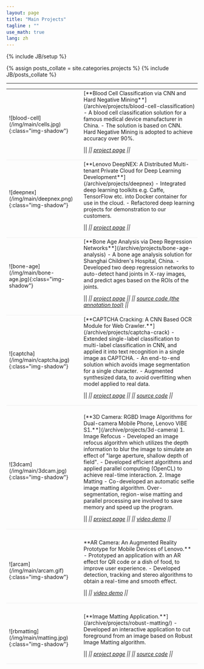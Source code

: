 ```yaml
---
layout: page
title: "Main Projects"
tagline : ""
use_math: true
lang: zh
---
```

{% include JB/setup %}

{% assign posts_collate = site.categories.projects %}
{% include JB/posts_collate %}

--- 

<link rel="stylesheet" href="/glyphicons/css/glyphicons.css" />

<table style="width:100%">
<col width="20%">
<col width="10">
<col >

<tr style="border-bottom:1pt solid #eee">
<td markdown="1">
![blood-cell](/img/main/cells.jpg){:class="img-shadow"}
</td>
<td></td>
<td markdown="1">
[**Blood Cell Classification via CNN and Hard Negative Mining**](/archive/projects/blood-cell-classification)
- A blood cell classification solution for a famous medical device manufacturer in China.
- The solution is based on CNN. Hard Negative Mining is adopted to achieve accuracy over 90%.

|| <em class="icon-home"/> || [project page](/archive/projects/blood-cell-classification) ||

</td> 
</tr>

<tr style="border-bottom:1pt solid #eee">
<td markdown="1">
![deepnex](/img/main/deepnex.png){:class="img-shadow"}
</td>
<td></td>
<td markdown="1">
[**Lenovo DeepNEX: A Distributed Multi-tenant Private Cloud for Deep Learning Development**](/archive/projects/deepnex)
- Integrated deep learning toolkits e.g. Caffe, TensorFlow etc. into Docker container for use in the cloud.
- Refactored deep learning projects for demonstration to our customers.

|| <em class="icon-home"/> || [project page](/archive/projects/deepnex) ||

</td> 
</tr>

<tr style="border-bottom:1pt solid #eee">
<td markdown="1">
![bone-age](/img/main/bone-age.jpg){:class="img-shadow"}
</td>
<td></td>
<td markdown="1">
[**Bone Age Analysis via Deep Regression Networks**](/archive/projects/bone-age-analysis)
- A bone age analysis solution for Shanghai Children's Hospital, China.
- Developed two deep regression networks to auto-detect hand joints in X-ray images, and predict ages based on the ROIs of the joints.

|| <em class="icon-home"/> || [project page](/archive/projects/bone-age-analysis) || <em class="icon-github"/> || [source code (the annotation tool)](https://github.com/wangchuan/Qt-GUI-Startup-Project) ||

</td> 
</tr>

<tr style="border-bottom:1pt solid #eee">
<td markdown="1">
![captcha](/img/main/captcha.jpg){:class="img-shadow"}
</td>
<td></td>
<td markdown="1">
[**CAPTCHA Cracking: A CNN Based OCR Module for Web Crawler.**](/archive/projects/captcha-crack)
- Extended single-label classification to multi-label classification in CNN, and applied it into text recognition in a single image as CAPTCHA.
- An end-to-end solution which avoids image segmentation for a single character.
- Augmented synthesized data, to avoid overfitting when model applied to real data.

|| <em class="icon-home"/> || [project page](/archive/projects/captcha-crack) || <em class="icon-github"/> || [source code](https://github.com/wangchuan/Captcha-TensorFlow) ||

</td> 
</tr>

<tr height="20"/>

<tr style="border-bottom:1pt solid #eee" >
<td markdown="1">
![3dcam](/img/main/3dcam.jpg){:class="img-shadow"}
</td>
<td></td>
<td markdown="1">
[**3D Camera: RGBD Image Algorithms for Dual-camera Mobile Phone, Lenovo VIBE S1.**](/archive/projects/3d-camera)
1. Image Refocus
- Developed an image refocus algorithm which utilizes the depth information to blur the image to simulate an
effect of "large aperture, shallow depth of field".
- Developed efficient algorithms and applied parallel computing (OpenCL) to achieve real-time interaction.
2. Image Matting
- Co-developed an automatic selfie image matting algorithm. Over-segmentation, region-wise matting and
parallel processing are involved to save memory and speed up the program.

|| <em class="icon-home"/> || [project page](/archive/projects/3d-camera) || <em class="icon-film"/> || [video demo](https://youtu.be/8gFGsBY3rzg) ||

</td> 
</tr>

<tr height="25"/>
<tr style="border-bottom:1pt solid #eee" >
<td markdown="1">
![arcam](/img/main/arcam.gif){:class="img-shadow"}
</td>
<td></td>
<td markdown="1">
**AR Camera: An Augmented Reality Prototype for Mobile Devices of Lenovo.**
- Prototyped an application with an AR effect for QR code or a dish of food, to improve user experience.
- Developed detection, tracking and stereo algorithms to obtain a real-time and smooth effect.

|| <em class="icon-film"/> || [video demo](https://youtu.be/XUTCowMHSQs) ||

</td> 
</tr>

<tr height="25"/>

<tr style="border-bottom:1pt solid #eee" >
<td markdown="1">
![rbmatting](/img/main/matting.jpg){:class="img-shadow"}
</td>
<td></td>
<td markdown="1">
[**Image Matting Application.**](/archive/projects/robust-matting/)
- Developed an interactive application to cut foreground from an image based on Robust Image Matting algorithm.

|| <em class="icon-home"/> || [project page](/archive/projects/robust-matting/) || <em class="icon-github"/> || [source code](https://github.com/wangchuan/RobustMatting) ||

</td>

</tr>

</table>

<style type="text/css">
td {
    border: 0.5px;
    vertical-align: center;
    text-align: left;
}
</style>
